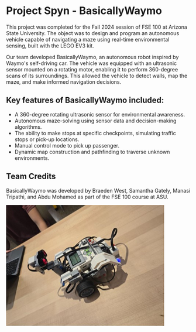 # Project Spyn - BasicallyWaymo
This project was completed for the Fall 2024 session of FSE 100 at Arizona State University. The object was to design and program an autonomous vehicle capable of navigating a maze using real-time environmental sensing, built with the LEGO EV3 kit.

Our team developed BasicallyWaymo, an autonomous robot inspired by Waymo's self-driving car. The vehicle was equipped with an ultrasonic sensor mounted on a rotating motor, enabling it to perform 360-degree scans of its surroundings. This allowed the vehicle to detect walls, map the maze, and make informed navigation decisions.

## Key features of BasicallyWaymo included:
- A 360-degree rotating ultrasonic sensor for environmental awareness.
- Autonomous maze-solving using sensor data and decision-making algorithms.
- The ability to make stops at specific checkpoints, simulating traffic stops or pick-up locations.
- Manual control mode to pick up passenger.
- Dynamic map construction and pathfinding to traverse unknown environments.

## Team Credits
BasicallyWaymo was developed by Braeden West, Samantha Gately, Manasi Tripathi, and Abdu Mohamed as part of the FSE 100 course at ASU.

![BasicallyWaymo vehicle](BasicallyWaymoVehicle.jpg)
